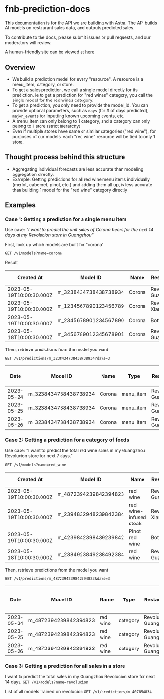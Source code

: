 # fnb-prediction-docs

This documentation is for the API we are building with Astra. The API builds AI models on restaurant sales data, and outputs predicted sales.

To contribute to the docs, please submit issues or pull requests, and our moderators will review.

A human-friendly site can be viewed at [here](https://bump.sh/chingjuiyoung/doc/fnb-prediction)

## Overview

- We build a prediction model for every "resource". A resource is a menu_item, category, or store.
- To get a sales prediction, we call a single model directly for its prediction. ie to get a prediction for "red wines" category, you call the single model for the red wines category.
- To get a prediction, you only need to provide the model_id. You can provide optional parameters, such as `days` (for # of days predicted), `major_events` for inputting known upcoming events, etc.
- A menu_item can only belong to 1 category, and a category can only belong to 1 store (strict hierarchy)
- Even if multiple stores have same or similar categories ("red wine"), for purposes of our models, each "red wine" resource will be tied to only 1 store.

## Thought process behind this structure

- Aggregating individual forecasts are less accurate than modeling aggregation directly.
- Example: Getting predictions for all red wine menu items individually (merlot, cabernet, pinot, etc.) and adding them all up, is less accurate than building 1 model for the "red wine" category directly

## Examples

### Case 1: Getting a prediction for a single menu item

Use case: *"I want to predict the unit sales of Corona beers for the next 14 days at my Revolucion store in Guangzhou"*

First, look up which models are built for "corona"

`GET /v1/models?name=corona`

Result

| Created At               | Model ID                | Name  | Restaurant           | Type       | Status | Output Type |
|--------------------------|-------------------------|-------|----------------------|------------|--------|-------------|
| 2023-05-19T10:00:30.000Z | m_3238434738438738934   | Corona| Revolucion GuangZhou | menu_item  | ready  | unit        |
| 2023-05-19T10:00:30.000Z | m_1234567890123456789   | Corona| Revolucion Xiamen    | menu_item  | ready  | unit        |
| 2023-05-19T10:00:30.000Z | m_2345678901234567890   | Corona| Bottega              | menu_item  | ready  | unit        |
| 2023-05-18T10:00:30.000Z | m_3456789012345678901   | Corona| Revolucion GuangZhou | menu_item  | failed | unit        |

Then, retrieve predictions from the model you want

`GET /v1/predictions/m_3238434738438738934?days=3`

| Date       | Model ID                | Name  | Type       | Restaurant           | Predicted Avg Sales | Buffered Prediction | Confidence | Manual Adjustment | Status | Created At               | Output Type |
|------------|-------------------------|-------|------------|----------------------|---------------------|---------------------|------------|------------------|--------|--------------------------|-------------|
| 2023-05-24 | m_3238434738438738934   | Corona| menu_item  | Revolucion GuangZhou | 23                  | 29                  | 0.95       | 3                | ready  | 2023-05-24T10:00:30.000Z | unit        |
| 2023-05-25 | m_3238434738438738934   | Corona| menu_item  | Revolucion GuangZhou | 25                  | 31                  | 0.94       | 4                | ready  | 2023-05-25T10:00:30.000Z | unit        |
| 2023-05-26 | m_3238434738438738934   | Corona| menu_item  | Revolucion GuangZhou | 27                  | 33                  | 0.92       | 2                | ready  | 2023-05-26T10:00:30.000Z | unit        |

### Case 2: Getting a prediction for a category of foods

Use case: "I want to predict the total red wine sales in my Guangzhou Revolucion store for next 7 days."

`GET /v1/models?name=red_wine`

| Created At               | Model ID                | Name  | Restaurant           | Type       | Status | Output Type |
|--------------------------|-------------------------|-------|----------------------|------------|--------|-------------|
| 2023-05-19T10:00:30.000Z | m_4872394239842394823   | red wine | Revolucion GuangZhou | category  | ready  | revenue        |
| 2023-05-19T10:00:30.000Z | m_2394832948239842384   | red wine-infused steak | Revolucion Xiamen    | menu_item  | ready  | unit        |
| 2023-05-19T10:00:30.000Z | m_4239842398439239842   | Pinot red wine | Bottega              | menu_item  | ready  | revenue        |
| 2023-05-18T10:00:30.000Z | m_2384923849238492384   | red wine | Revolucion GuangZhou | category  | failed | revenue        |

Then, retrieve predictions from the model you want

`GET /v1/predictions/m_4872394239842394823&days=3`

| Date       | Model ID                | Name  | Type       | Restaurant           | Predicted Avg Sales (RMB) | Buffered Prediction (RMB) | Confidence | Manual Adjustment | Output Type |
|------------|-------------------------|-------|------------|----------------------|---------------------------|---------------------------|------------|------------------|-------------|
| 2023-05-24 | m_4872394239842394823   | red wine | category  | Revolucion GuangZhou | 2300                    | 2900                      | 0.95       | 3                | revenue     |
| 2023-05-25 | m_4872394239842394823   | red wine | category  | Revolucion GuangZhou | 2500                    | 3100                      | 0.94       | 4                | revenue     |
| 2023-05-26 | m_4872394239842394823   | red wine | category  | Revolucion GuangZhou | 2700                    | 3300                      | 0.92       | 2                | revenue     |

### Case 3: Getting a prediction for all sales in a store

I want to predict the total sales in my Guangzhou Revolucion store for next 14 days.
`GET /v1/models?name=revolucion`

List of all models trained on revolucion
`GET /v1/predictions/m_407854834`
